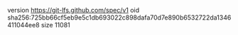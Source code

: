 version https://git-lfs.github.com/spec/v1
oid sha256:725bb66cf5eb9e5c1db693022c898dafa70d7e890b6532722da1346411044ee8
size 11081
